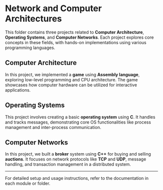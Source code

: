 # Network and Computer Architectures

This folder contains three projects related to **Computer Architecture**, **Operating Systems**, and **Computer Networks**. Each project explores core concepts in these fields, with hands-on implementations using various programming languages.

## Computer Architecture

In this project, we implemented a **game** using **Assembly language**, exploring low-level programming and CPU architecture. The game showcases how computer hardware can be utilized for interactive applications.

## Operating Systems

This project involves creating a basic **operating system** using **C**. It handles and tracks messages, demonstrating core OS functionalities like process management and inter-process communication.

## Computer Networks

In this project, we built a **broker** system using **C++** for buying and selling **auctions**. It focuses on network protocols like **TCP** and **UDP**, message handling, and transaction management in a distributed system.

---

For detailed setup and usage instructions, refer to the documentation in each module or folder.
